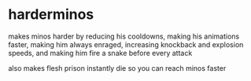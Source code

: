 # harderminos
makes minos harder by reducing his cooldowns, making his animations faster, making him always enraged, increasing knockback and explosion speeds, and making him fire a snake before every attack

also makes flesh prison instantly die so you can reach minos faster
